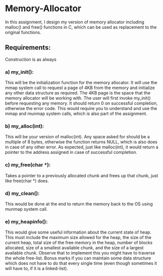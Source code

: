 # Memory-Allocator

In this assignment, I design my version of memory allocator including malloc() and free() functions in C, which can be used as replacement to the original functions. 

## Requirements: 
Construction is as always

### a) my_init(): 
This will be the initialization function for the memory allocator. It will use the mmap system call to request a page of 4KB from the memory and initialize any other data structure as required. The 4KB page is the space that the memory allocator will be working with. The user will first invoke my_init() before requesting any memory. It should return 0 on successful completion, otherwise the error code. This would require you to understand and use the mmap and munmap system calls, which is also part of the assignment. 

### b) my_alloc(int): 
This will be your version of malloc(int). Any space asked for should be a multiple of 8 bytes, otherwise the function returns NULL, which is also does in case of any other error. As expected, just like malloc(int), it would return a pointer to the address assigned in case of successful completion.

### c) my_free(char *): 
Takes a pointer to a previously allocated chunk and frees up that chunk, just like free(char *) does. 

### d) my_clean(): 
This would be done at the end to return the memory back to the OS using munmap system call. 

### e) my_heapinfo(): 
This would give some useful information about the current state of heap. This must include the maximum size allowed for the heap, the size of the current heap, total size of the free memory in the heap, number of blocks allocated, size of a smallest available chunk, and the size of a largest available chunk. Observe that to implement this you might have to traverse the whole free-list. Bonus marks if you can maintain some data structure which does not have to do that every single time (even though sometimes it will have to, if it is a linked-list).


